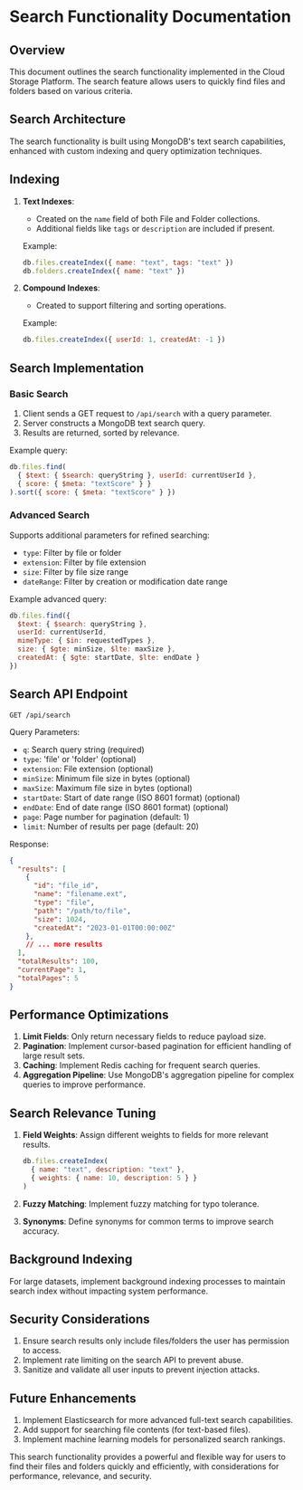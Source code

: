 # Search Functionality Documentation

## Overview

This document outlines the search functionality implemented in the Cloud Storage Platform. The search feature allows users to quickly find files and folders based on various criteria.

## Search Architecture

The search functionality is built using MongoDB's text search capabilities, enhanced with custom indexing and query optimization techniques.

## Indexing

1. **Text Indexes**: 
   - Created on the `name` field of both File and Folder collections.
   - Additional fields like `tags` or `description` are included if present.

   Example:
   ```javascript
   db.files.createIndex({ name: "text", tags: "text" })
   db.folders.createIndex({ name: "text" })
   ```

2. **Compound Indexes**:
   - Created to support filtering and sorting operations.
   
   Example:
   ```javascript
   db.files.createIndex({ userId: 1, createdAt: -1 })
   ```

## Search Implementation

### Basic Search

1. Client sends a GET request to `/api/search` with a query parameter.
2. Server constructs a MongoDB text search query.
3. Results are returned, sorted by relevance.

Example query:
```javascript
db.files.find(
  { $text: { $search: queryString }, userId: currentUserId },
  { score: { $meta: "textScore" } }
).sort({ score: { $meta: "textScore" } })
```

### Advanced Search

Supports additional parameters for refined searching:

- `type`: Filter by file or folder
- `extension`: Filter by file extension
- `size`: Filter by file size range
- `dateRange`: Filter by creation or modification date range

Example advanced query:
```javascript
db.files.find({
  $text: { $search: queryString },
  userId: currentUserId,
  mimeType: { $in: requestedTypes },
  size: { $gte: minSize, $lte: maxSize },
  createdAt: { $gte: startDate, $lte: endDate }
})
```

## Search API Endpoint

`GET /api/search`

Query Parameters:
- `q`: Search query string (required)
- `type`: 'file' or 'folder' (optional)
- `extension`: File extension (optional)
- `minSize`: Minimum file size in bytes (optional)
- `maxSize`: Maximum file size in bytes (optional)
- `startDate`: Start of date range (ISO 8601 format) (optional)
- `endDate`: End of date range (ISO 8601 format) (optional)
- `page`: Page number for pagination (default: 1)
- `limit`: Number of results per page (default: 20)

Response:
```json
{
  "results": [
    {
      "id": "file_id",
      "name": "filename.ext",
      "type": "file",
      "path": "/path/to/file",
      "size": 1024,
      "createdAt": "2023-01-01T00:00:00Z"
    },
    // ... more results
  ],
  "totalResults": 100,
  "currentPage": 1,
  "totalPages": 5
}
```

## Performance Optimizations

1. **Limit Fields**: Only return necessary fields to reduce payload size.
2. **Pagination**: Implement cursor-based pagination for efficient handling of large result sets.
3. **Caching**: Implement Redis caching for frequent search queries.
4. **Aggregation Pipeline**: Use MongoDB's aggregation pipeline for complex queries to improve performance.

## Search Relevance Tuning

1. **Field Weights**: Assign different weights to fields for more relevant results.
   ```javascript
   db.files.createIndex(
     { name: "text", description: "text" },
     { weights: { name: 10, description: 5 } }
   )
   ```

2. **Fuzzy Matching**: Implement fuzzy matching for typo tolerance.

3. **Synonyms**: Define synonyms for common terms to improve search accuracy.

## Background Indexing

For large datasets, implement background indexing processes to maintain search index without impacting system performance.

## Security Considerations

1. Ensure search results only include files/folders the user has permission to access.
2. Implement rate limiting on the search API to prevent abuse.
3. Sanitize and validate all user inputs to prevent injection attacks.

## Future Enhancements

1. Implement Elasticsearch for more advanced full-text search capabilities.
2. Add support for searching file contents (for text-based files).
3. Implement machine learning models for personalized search rankings.

This search functionality provides a powerful and flexible way for users to find their files and folders quickly and efficiently, with considerations for performance, relevance, and security.
